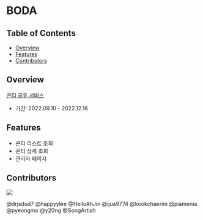 # BODA

## Table of Contents

- [Overview](#Overview)
- [Features](#Features)
- [Contributors](#Contributors)

## Overview

[콘티 공유 서비스](http://conti.jungang.org/)
- 기간: 2022.09.10 - 2022.12.16

## Features

- 콘티 리스트 조회
- 콘티 상세 조회
- 관리자 페이지

## Contributors

<a href = "https://github.com/Tanu-N-Prabhu/Python/graphs/contributors">
  <img src = "https://contrib.rocks/image?repo = GitHub_username/repository_name"/>
</a>

@drjsdud7
@happyylee
@HelloAhJin
@ijua9774
@kookchaerim
@piamenia
@pyeongmo
@y20ng
@SongArtish